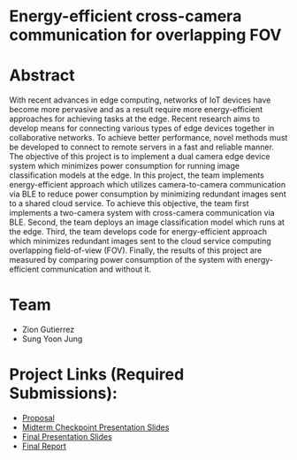 # Energy-efficient cross-camera communication for overlapping FOV

# Abstract

With recent advances in edge computing, networks of IoT devices have become more pervasive and as a result require more energy-efficient approaches for achieving tasks at the edge. Recent research aims to develop means for connecting various types of edge devices together in collaborative networks. To achieve better performance, novel methods must be developed to connect to remote servers in a fast and reliable manner. The objective of this project is to implement a dual camera edge device system which minimizes power consumption for running image classification models at the edge. In this project, the team implements energy-efficient approach which utilizes camera-to-camera communication via BLE to reduce power consumption by minimizing redundant images sent to a shared cloud service. To achieve this objective, the team first implements a two-camera system with cross-camera communication via BLE. Second, the team deploys an image classification model which runs at the edge. Third, the team develops code for energy-efficient approach which minimizes redundant images sent to the cloud service computing overlapping field-of-view (FOV). Finally, the results of this project are measured by comparing power consumption of the system with energy-efficient communication and without it.

# Team

* Zion Gutierrez
* Sung Yoon Jung

# Project Links (Required Submissions):

* [Proposal](proposal)
* [Midterm Checkpoint Presentation Slides](https://drive.google.com/file/d/1NG_EpbGneMs1bPng-Vq78oSfO0HGGdVe/view?usp=sharing)
* [Final Presentation Slides](https://github.com/zutierrez/ecem202a_project/files/7681087/ECE.M202A.-.Final.Presentation.pdf)
* [Final Report](report)
